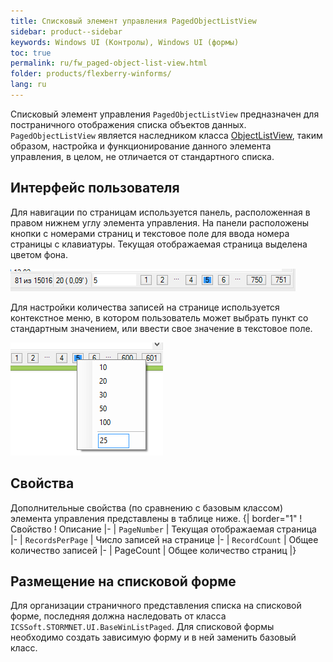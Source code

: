 ```yaml
---
title: Списковый элемент управления PagedObjectListView
sidebar: product--sidebar
keywords: Windows UI (Контролы), Windows UI (формы)
toc: true
permalink: ru/fw_paged-object-list-view.html
folder: products/flexberry-winforms/
lang: ru
---
```


Списковый элемент управления `PagedObjectListView` предназначен для постраничного отображения списка объектов данных. `PagedObjectListView` является наследником класса [ObjectListView](http://wiki.ics.perm.ru/ObjectListView.ashx), таким образом, настройка и функционирование данного элемента управления, в целом, не отличается от стандартного списка.

## Интерфейс пользователя
Для навигации по страницам используется панель, расположенная в правом нижнем углу элемента управления. На панели расположены кнопки с номерами страниц и текстовое поле для ввода номера страницы с клавиатуры. Текущая отображаемая страница выделена цветом фона.



![](/images/pages/products/flexberry-winforms/controls/olv/p-olv.png)

Для настройки количества записей на странице используется контекстное меню, в котором пользователь может выбрать пункт со стандартным значением, или ввести свое значение в текстовое поле.



![](/images/pages/products/flexberry-winforms/controls/olv/p-olv2.png)

## Свойства
Дополнительные свойства (по сравнению с базовым классом) элемента управления представлены в таблице ниже.
{| border="1"
! Свойство
! Описание
|-
| `PageNumber`
| Текущая отображаемая страница
|-
| `RecordsPerPage`
| Число записей на странице
|-
| `RecordCount`
| Общее количество записей
|-
| PageCount
| Общее количество страниц
|}

## Размещение на списковой форме
Для организации страничного представления списка на списковой форме, последняя должна наследовать от класса `ICSSoft.STORMNET.UI.BaseWinListPaged`. Для списковой формы необходимо создать зависимую форму и в ней заменить базовый класс.
